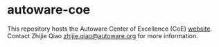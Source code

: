 # autoware-coe
This repository hosts the Autoware Center of Excellence (CoE) [website](https://autowarefoundation.github.io/autoware-coe/). 
Contact Zhijie Qiao zhijie.qiao@autoware.org for more information.
